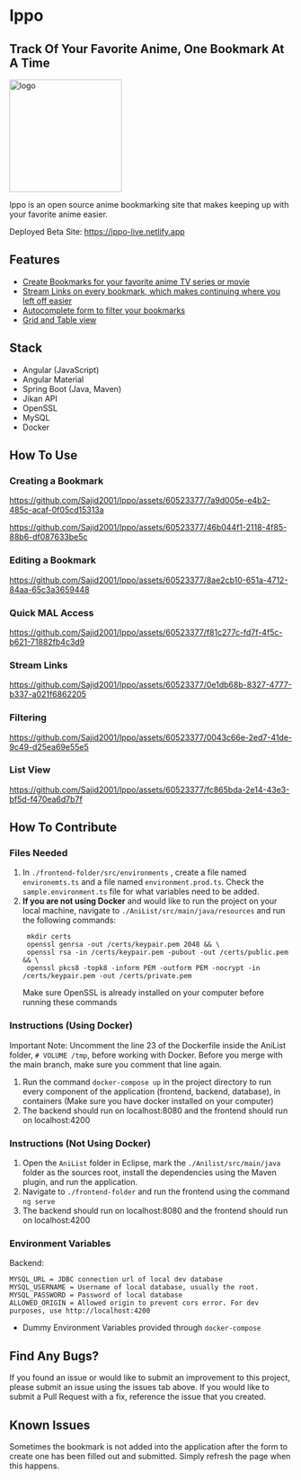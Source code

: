 # Ippo

## Track Of Your Favorite Anime, One Bookmark At A Time

<img src="https://media.discordapp.net/attachments/624756616700624908/1165413867715821588/OIG_copy.png?ex=656272be&is=654ffdbe&hm=96ea4921961a7182c925ff1af45af3f801d01cd8d2609fa3be4809aed95efd85&=&width=600&height=600" alt="logo" height="200px"/>

Ippo is an open source anime bookmarking site that makes keeping up with your favorite anime easier.

Deployed Beta Site: https://ippo-live.netlify.app

## Features

* [Create Bookmarks for your favorite anime TV series or movie](#creating-a-bookmark)
* [Stream Links on every bookmark, which makes continuing where you left off easier](#stream-links)
* [Autocomplete form to filter your bookmarks](#filtering)
* [Grid and Table view](#list-view)

## Stack

* Angular (JavaScript)
* Angular Material
* Spring Boot (Java, Maven)
* Jikan API
* OpenSSL
* MySQL
* Docker

## How To Use

### Creating a Bookmark

https://github.com/Sajid2001/Ippo/assets/60523377/7a9d005e-e4b2-485c-acaf-0f05cd15313a

https://github.com/Sajid2001/Ippo/assets/60523377/46b044f1-2118-4f85-88b6-df087633be5c

### Editing a Bookmark

https://github.com/Sajid2001/Ippo/assets/60523377/8ae2cb10-651a-4712-84aa-65c3a3659448

### Quick MAL Access

https://github.com/Sajid2001/Ippo/assets/60523377/f81c277c-fd7f-4f5c-b621-71882fb4c3d9

### Stream Links

https://github.com/Sajid2001/Ippo/assets/60523377/0e1db68b-8327-4777-b337-a021f6862205

### Filtering

https://github.com/Sajid2001/Ippo/assets/60523377/0043c66e-2ed7-41de-9c49-d25ea69e55e5

### List View

https://github.com/Sajid2001/Ippo/assets/60523377/fc865bda-2e14-43e3-bf5d-f470ea6d7b7f

## How To Contribute

### Files Needed
1. In ```./frontend-folder/src/environments``` , create a file named ```environemts.ts``` and a file named ```environment.prod.ts```. Check the ```sample.environment.ts``` file for what variables need to be added.
2. **If you are not using Docker** and would like to run the project on your local machine, navigate to ```./AniList/src/main/java/resources``` and run the following commands:
   ```
    mkdir certs
    openssl genrsa -out /certs/keypair.pem 2048 && \
    openssl rsa -in /certs/keypair.pem -pubout -out /certs/public.pem && \
    openssl pkcs8 -topk8 -inform PEM -outform PEM -nocrypt -in /certs/keypair.pem -out /certs/private.pem
   ```
   Make sure OpenSSL is already installed on your computer before running these commands

### Instructions (Using Docker)

Important Note: Uncomment the line 23 of the Dockerfile inside the AniList folder, ```# VOLUME /tmp```, before working with Docker. Before you merge with the main branch, make sure you comment that line again. 

1. Run the command ```docker-compose up``` in the project directory to run every component of the application (frontend, backend, database), in containers (Make sure you have docker installed on your computer)
2. The backend should run on localhost:8080 and the frontend should run on localhost:4200

### Instructions (Not Using Docker)
1. Open the ```AniList``` folder in Eclipse, mark the ```./Anilist/src/main/java``` folder as the sources root, install the dependencies using the Maven plugin, and run the application.
2. Navigate to ```./frontend-folder``` and run the frontend using the command ```ng serve```
3. The backend should run on localhost:8080 and the frontend should run on localhost:4200

### Environment Variables

Backend: 

```
MYSQL_URL = JDBC connection url of local dev database
MYSQL_USERNAME = Username of local database, usually the root.
MYSQL_PASSWORD = Password of local database
ALLOWED_ORIGIN = Allowed origin to prevent cors error. For dev purposes, use http://localhost:4200
```

* Dummy Environment Variables provided through ```docker-compose```

## Find Any Bugs?
If you found an issue or would like to submit an improvement to this project, please submit an issue using the issues tab above. If you would like to submit a Pull Request with a fix, reference the issue that you created.

## Known Issues
Sometimes the bookmark is not added into the application after the form to create one has been filled out and submitted. Simply refresh the page when this happens. 
